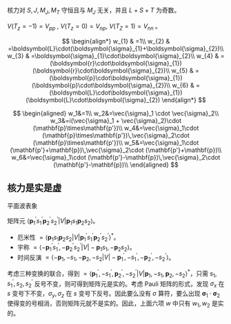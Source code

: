 核力对 $S, J, M_{J}, M_{T}$ 守恒且与 $M_{J}$ 无关，并且 $L+S+T$ 为奇数。

$V(T_z = -1) = V_{pp}$ , $V(T_z = 0) = V_{np}$, $V(T_Z = 1) = V_{nn}$ 。


$$
\begin{align*}
w_{1} & =1\\
w_{2} & =\boldsymbol{L}\cdot(\boldsymbol{\sigma}_{1}+\boldsymbol{\sigma}_{2})\\
w_{3} & =\boldsymbol{\sigma}_{1}\cdot\boldsymbol{\sigma}_{2}\\
w_{4} & =(\boldsymbol{r}\cdot\boldsymbol{\sigma}_{1})(\boldsymbol{r}\cdot\boldsymbol{\sigma}_{2})\\
w_{5} & =(\boldsymbol{p}\cdot\boldsymbol{\sigma}_{1})(\boldsymbol{p}\cdot\boldsymbol{\sigma}_{2})\\
w_{6} & =(\boldsymbol{L}\cdot\boldsymbol{\sigma}_{1})(\boldsymbol{L}\cdot\boldsymbol{\sigma}_{2})
\end{align*}
$$


$$
\begin{aligned}
w_1&=1\\
w_2&=\vec{\sigma}_1 \cdot \vec{\sigma}_2\\
w_3&=i(\vec{\sigma}_1 + \vec{\sigma}_2)\cdot (\mathbf{p}\times\mathbf{p'})\\
w_4&=\vec{\sigma}_1\cdot (\mathbf{p}\times\mathbf{p'})\,\vec{\sigma}_2\cdot (\mathbf{p}\times\mathbf{p'})\\
w_5&=\vec{\sigma}_1\cdot (\mathbf{p'}+\mathbf{p})\,\vec{\sigma}_2\cdot (\mathbf{p'}+\mathbf{p})\\
w_6&=\vec{\sigma}_1\cdot (\mathbf{p'}-\mathbf{p})\,\vec{\sigma}_2\cdot (\mathbf{p'}-\mathbf{p})\\
\end{aligned}
$$

## 核力是实是虚

平面波表象

矩阵元 $\langle\boldsymbol{p}_{1}^{\prime}s_{1}^{\prime}\boldsymbol{p}_{2}^{\prime}s_{2}^{\prime}|V|\boldsymbol{p}_{1}s_{1}\boldsymbol{p}_{2}s_{2}\rangle$。

- 厄米性 $=\langle\boldsymbol{p}_{1}s_{1}\boldsymbol{p}_{2}s_{2}|V|\boldsymbol{p}_{1}^{\prime}s_{1}^{\prime}\boldsymbol{p}_{2}^{\prime}s_{2}^{\prime}\rangle^*$。
- 宇称 $=\langle-\boldsymbol{p}_{1}^{\prime}s_{1}^{\prime},-\boldsymbol{p}_{2}^{\prime}s_{2}^{\prime}|V|-\boldsymbol{p}_{1}s_{1},-\boldsymbol{p}_{2}s_{2}\rangle$。
- 时间反演 $=\langle-\boldsymbol{p}_{1},-s_{1},-\boldsymbol{p}_{2},-s_{2}|V|-\boldsymbol{p}_{1}^{\prime},-s_{1}^{\prime},-\boldsymbol{p}_{2}^{\prime},-s_{2}^{\prime}\rangle$。

考虑三种变换的联合，得到 $=\langle\boldsymbol{p}_{1}^{\prime},-s_{1}^{\prime},\boldsymbol{p}_{2}^{\prime},-s_{2}^{\prime}|V|\boldsymbol{p}_{1},-s_{1},\boldsymbol{p}_{2},-s_{2}\rangle^{*}$，只需 $s_{1}, s_{1}^{\prime}, s_{2}, s_{2}^{\prime}$ 反号不变，则可得到矩阵元是实的。考虑 Pauli 矩阵的形式，发现 $\sigma_{x}$ 在 $s$ 变号下不变，$\sigma_{y},\sigma_{z}$ 在 $s$ 变号下反号。因此要么没有 $\sigma$ 算符，要么出现 $\boldsymbol{\sigma}_{1}\cdot\boldsymbol{\sigma}_{2}$ 使得变的号相消，否则矩阵元就不是实的。因此，上面六项 $w$ 中只有 $w_{1}, w_{2}$ 是实的。
